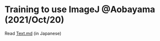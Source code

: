 # Training to use ImageJ @Aobayama (2021/Oct/20)  

Read [Text.md](https://github.com/blukaniro/TrainingImageJ211020/blob/master/Text.md) (in Japanese)  
